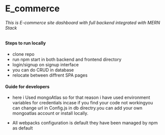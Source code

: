 # E_commerce 

###### This is E-commerce site dashboard with full backend integrated with MERN Stack 

#### Steps to run locally
* clone repo
* run npm start in both backend and frontend directory
* login/signup on signup interface
* you can do CRUD in database
* relocate between diffrent SPA pages 


#### Guide for developers
* here i Used mongoAtlas so for that reason i have used environment variables for credentials incase if you find your code not workingyou can change url in Config.js in db directry.you can add your own mongoatlas account or install locally.

* All webpacks configuration is default they have been managed by npm as default
